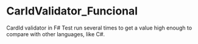 # CarIdValidator_Funcional
CardId validator in F#
Test run several times to get a value high enough to compare with other languages, like C#.
